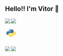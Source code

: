 ## Hello!! I'm Vitor 👋

<div>
  <a href="https://github.com/VituHonda"><img align="center" src="https://github-readme-stats.vercel.app/api?username=vituhonda&show_icons=true&theme=github_dark">  
   <a href="https://github.com/VituHonda"><img align="center" src="https://github-readme-stats.vercel.app/api/top-langs/?username=vituhonda&layout=compact&langs_count=7&theme=github_dark">
</div>

</div>
<div style="display: inline_block"><br>
  <img align="center" alt="PythonIcon" height="30" width="40" src="https://raw.githubusercontent.com/devicons/devicon/master/icons/python/python-original.svg">
</div>
  
##

<div> 
  <a href = "mailto:vitorutk@gmail.com"><img src="https://img.shields.io/badge/-Gmail-%23333?style=for-the-badge&logo=gmail&logoColor=white" target="_blank"></a>
  <a href="https://www.linkedin.com/in/vitorutagawatanabe/" target="_blank"><img src="https://img.shields.io/badge/-LinkedIn-%230077B5?style=for-the-badge&logo=linkedin&logoColor=white" target="_blank"></a> 
</div>

<!--
**VituHonda/VituHonda** is a ✨ _special_ ✨ repository because its `README.md` (this file) appears on your GitHub profile.

Here are some ideas to get you started:

- 🔭 I’m currently working on ...
- 🌱 I’m currently learning ...
- 👯 I’m looking to collaborate on ...
- 🤔 I’m looking for help with ...
- 💬 Ask me about ...
- 📫 How to reach me: ...
- 😄 Pronouns: ...
- ⚡ Fun fact: ...
-->

